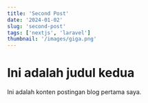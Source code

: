 ```yaml
---
title: 'Second Post'
date: '2024-01-02'
slug: 'second-post'
tags: ['nextjs', 'laravel']
thumbnail: '/images/giga.png'
---
```


# Ini adalah judul kedua

Ini adalah konten postingan blog pertama saya.

